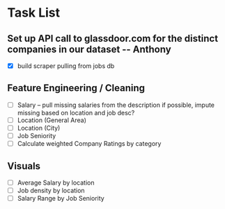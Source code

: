 # Task List

## Set up API call to glassdoor.com for the distinct companies in our dataset -- Anthony

- [x] build scraper pulling from jobs db

## Feature Engineering / Cleaning

- [ ] Salary – pull missing salaries from the description if possible, impute missing based on location and job desc?
- [ ] Location (General Area)
- [ ] Location (City)
- [ ] Job Seniority
- [ ] Calculate weighted Company Ratings by category

## Visuals

- [ ] Average Salary by location
- [ ] Job density by location
- [ ] Salary Range by Job Seniority

